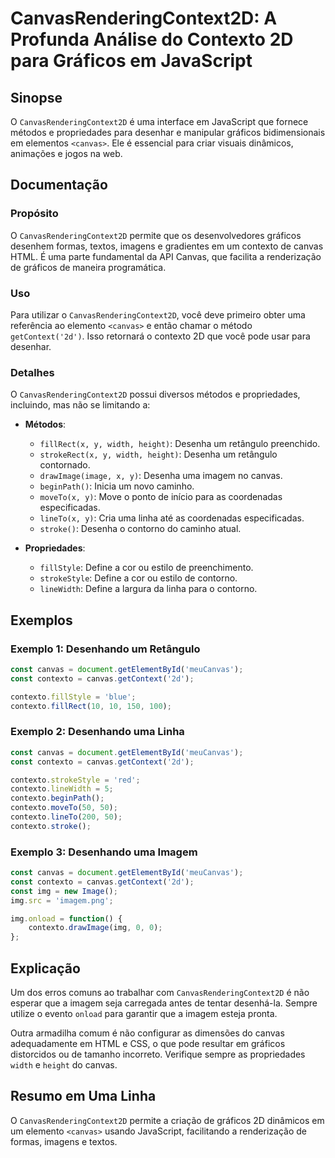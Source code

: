 <!--
Meta Description: # CanvasRenderingContext2D: A Profunda Análise do Contexto 2D para Gráficos em JavaScript ## Sinopse O `CanvasRenderingContext2D` é uma interface em J...
Meta Keywords: contexto, canvas, para, uma, canvasrenderingcontext2d
-->

# CanvasRenderingContext2D: A Profunda Análise do Contexto 2D para Gráficos em JavaScript

## Sinopse
O `CanvasRenderingContext2D` é uma interface em JavaScript que fornece métodos e propriedades para desenhar e manipular gráficos bidimensionais em elementos `<canvas>`. Ele é essencial para criar visuais dinâmicos, animações e jogos na web.

## Documentação

### Propósito
O `CanvasRenderingContext2D` permite que os desenvolvedores gráficos desenhem formas, textos, imagens e gradientes em um contexto de canvas HTML. É uma parte fundamental da API Canvas, que facilita a renderização de gráficos de maneira programática.

### Uso
Para utilizar o `CanvasRenderingContext2D`, você deve primeiro obter uma referência ao elemento `<canvas>` e então chamar o método `getContext('2d')`. Isso retornará o contexto 2D que você pode usar para desenhar.

### Detalhes
O `CanvasRenderingContext2D` possui diversos métodos e propriedades, incluindo, mas não se limitando a:

- **Métodos**:
  - `fillRect(x, y, width, height)`: Desenha um retângulo preenchido.
  - `strokeRect(x, y, width, height)`: Desenha um retângulo contornado.
  - `drawImage(image, x, y)`: Desenha uma imagem no canvas.
  - `beginPath()`: Inicia um novo caminho.
  - `moveTo(x, y)`: Move o ponto de início para as coordenadas especificadas.
  - `lineTo(x, y)`: Cria uma linha até as coordenadas especificadas.
  - `stroke()`: Desenha o contorno do caminho atual.

- **Propriedades**:
  - `fillStyle`: Define a cor ou estilo de preenchimento.
  - `strokeStyle`: Define a cor ou estilo de contorno.
  - `lineWidth`: Define a largura da linha para o contorno.

## Exemplos

### Exemplo 1: Desenhando um Retângulo
```javascript
const canvas = document.getElementById('meuCanvas');
const contexto = canvas.getContext('2d');

contexto.fillStyle = 'blue';
contexto.fillRect(10, 10, 150, 100);
```

### Exemplo 2: Desenhando uma Linha
```javascript
const canvas = document.getElementById('meuCanvas');
const contexto = canvas.getContext('2d');

contexto.strokeStyle = 'red';
contexto.lineWidth = 5;
contexto.beginPath();
contexto.moveTo(50, 50);
contexto.lineTo(200, 50);
contexto.stroke();
```

### Exemplo 3: Desenhando uma Imagem
```javascript
const canvas = document.getElementById('meuCanvas');
const contexto = canvas.getContext('2d');
const img = new Image();
img.src = 'imagem.png';

img.onload = function() {
    contexto.drawImage(img, 0, 0);
};
```

## Explicação
Um dos erros comuns ao trabalhar com `CanvasRenderingContext2D` é não esperar que a imagem seja carregada antes de tentar desenhá-la. Sempre utilize o evento `onload` para garantir que a imagem esteja pronta.

Outra armadilha comum é não configurar as dimensões do canvas adequadamente em HTML e CSS, o que pode resultar em gráficos distorcidos ou de tamanho incorreto. Verifique sempre as propriedades `width` e `height` do canvas.

## Resumo em Uma Linha
O `CanvasRenderingContext2D` permite a criação de gráficos 2D dinâmicos em um elemento `<canvas>` usando JavaScript, facilitando a renderização de formas, imagens e textos.